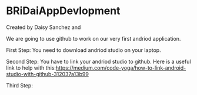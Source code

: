 # BRiDaiAppDevlopment

Created by Daisy Sanchez and 

We are going to use github to work on our very first andriod application.

First Step: You need to download andriod studio on your laptop.

Second Step: You have to link your andriod studio to github. 
Here is a useful link to help with this:https://medium.com/code-yoga/how-to-link-android-studio-with-github-312037a13b99

Third Step: 

